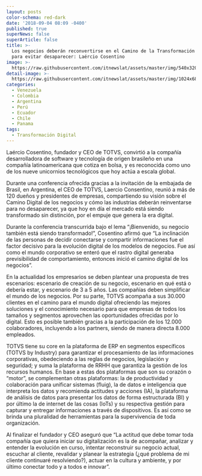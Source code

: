 ```yaml
---
layout: posts
color-schema: red-dark
date: '2018-09-04 08:09 -0400'
published: true
superNews: false
superArticle: false
title: >-
  Los negocios deberán reconvertirse en el Camino de la Transformación Digital,
  para evitar desaparecer: Laércio Cosentino
image: >-
  https://raw.githubusercontent.com/itnewslat/assets/master/img/540x320/Laercio-Cosentino-p.jpg
detail-image: >-
  https://raw.githubusercontent.com/itnewslat/assets/master/img/1024x680/Laercio-Cosentino-g.jpg
categories:
  - Venezuela
  - Colombia
  - Argentina
  - Perú
  - Ecuador
  - Chile
  - Panama
tags:
  - Transformación Digital
---
```


Laércio Cosentino, fundador y CEO de TOTVS, convirtió a la compañía desarrolladora de software y tecnología de origen brasileño en una compañía latinoamericana que cotiza en bolsa, y es reconocida como uno de los nueve unicornios tecnológicos que hoy actúa a escala global.

Durante una conferencia ofrecida gracias a la invitación de la embajada de Brasil, en Argentina, el CEO de TOTVS, Laercio Consentino, reunió a más de 120 dueños y presidentes de empresas, compartiendo su visión sobre el Camino Digital de los negocios y cómo las industrias deberán reinventarse para no desaparecer, ya que hoy en día el mercado está siendo transformado sin distinción, por el empuje que genera la era digital.

Durante la conferencia transcurrida bajo el lema “¡Bienvenido, su negocio también está siendo transformado!”, Cosentino afirmó que “La inclinación de las personas de decidir conectarse y compartir informaciones fue el factor decisivo para la evolución digital de los modelos de negocios. Fue así como el mundo corporativo se enteró que el rastro digital generaba previsibilidad de comportamiento, entonces inició el camino digital de los negocios”. 

En la actualidad los empresarios se deben plantear una propuesta de tres escenarios: escenario de creación de su negocio, escenario en qué está o debería estar, y escenario de 3 a 5 años. Las compañías deben simplificar el mundo de los negocios. Por su parte, TOTVS acompaña a sus 30.000 clientes en el camino para el mundo digital ofreciendo las mejores soluciones y el conocimiento necesario para que empresas de todos los tamaños y segmentos aprovechen las oportunidades ofrecidas por lo digital. Esto es posible también gracias a la participación de los 12.000 colaboradores, incluyendo a los partners, siendo de manera directa 8.000 empleados. 

TOTVS tiene su core en la plataforma de ERP en segmentos específicos (TOTVS by Industry) para garantizar el procesamiento de las informaciones corporativas, obedeciendo a las reglas de negocios, legislación y seguridad; y suma la plataforma de RRHH que garantiza la gestión de los recursos humanos. En base a estas dos plataformas que son su corazón o “motor”, se complementan otras plataformas: la de productividad y colaboración para unificar sistemas (fluig), la de datos e inteligencia que interpreta los datos y recomienda actitudes y acciones (IA), la plataforma de análisis de datos para presentar los datos de forma estructurada (BI) y por último la de internet de las cosas (IoTs) y su respectiva gestión para capturar y entregar informaciones a través de dispositivos. Es así como se brinda una pluralidad de herramientas para la supervivencia de toda organización.

Al finalizar el fundador y CEO aseguró que “La actitud que debe tomar toda compañía que quiera iniciar su digitalización es la de acompañar, analizar y entender la evolución en curso, intentar reconstruir su negocio actual, escuchar al cliente, revalidar y planear la estrategia (¿qué problema de mi cliente continuaré resolviendo?), actuar en la cultura y ambiente, y por último conectar todo y a todos e innovar”.
